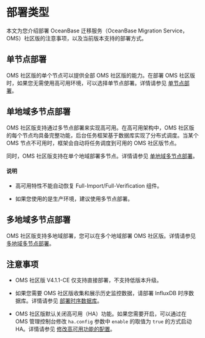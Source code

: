 # 部署类型

本文为您介绍部署 OceanBase 迁移服务（OceanBase Migration Service，OMS）社区版的注意事项，以及当前版本支持的部署方式。

## 单节点部署

OMS 社区版的单个节点可以提供全部 OMS 社区版的能力。在部署 OMS 社区版时，如果您无需使用高可用环境，可以选择单节点部署。详情请参见 [单节点部署](../400.deployment-guide/500.deploy-oms-on-a-single-node.md)。

## 单地域多节点部署

OMS 社区版支持通过多节点部署来实现高可用。在高可用架构中，OMS 社区版的每个节点均具备完整功能，后台任务框架基于数据库实现了分布式调度。当某个 OMS 节点不可用时，框架会自动将任务调度到可用的 OMS 社区版节点。

同时，OMS 社区版支持在单个地域部署多节点。详情请参见 [单地域多节点部署](../400.deployment-guide/600.deploy-oms-on-multiple-nodes-in-a-single-region.md)。

  <main id="notice" type='explain'>
    <h4>说明</h4>
    <ul>
    <li>
    <p>高可用特性不能自动恢复 Full-Import/Full-Verification 组件。</p>
    </li>
    <li>
    <p>如果您使用的是生产环境，建议使用多节点部署。</p>
    </li>
    </ul>
  </main>

## 多地域多节点部署

OMS 社区版支持多地域部署，您可以在多个地域部署 OMS 社区版。详情请参见 [多地域多节点部署](../400.deployment-guide/700.deploy-oms-on-multiple-nodes-in-multiple-regions.md)。

## 注意事项

* OMS 社区版 V4.1.1-CE 仅支持直接部署，不支持低版本升级。

* 如果您需要 OMS 社区版收集和展示历史监控数据，请部署 InfluxDB 时序数据库。详情请参见 [部署时序数据库](../400.deployment-guide/1000.deploy-a-time-series-database.md)。

* OMS 社区版默认关闭高可用（HA）功能。如果您需要开启，可以通过在 OMS 管理控制台修改 `ha.config` 参数中 `enable` 的取值为 `true` 的方式启动 HA。详情请参见 [修改高可用功能的配置](../1000.system-management/400.system-parameters/200.modify-ha-configurations.md)。
